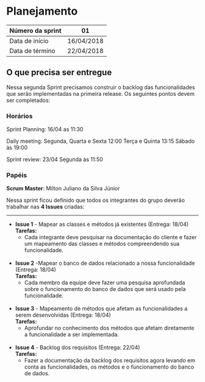 # Planejamento

|Número da sprint 	| 01|
|---------|-|
|Data de início 	| 16/04/2018|
|Data de término 	| 22/04/2018|

## O que precisa ser entregue
Nessa segunda Sprint precisamos construir o backlog das funcionalidades que serão implementadas na primeira release. Os seguintes pontos devem ser completados:

### Horários
Sprint Planning:
16/04 as 11:30

Daily meeting:
Segunda, Quarta e Sexta 12:00
Terça e Quinta 13:15
Sábado às 19:00

Sprint review:
 23/04 Segunda às 11:50

### Papéis
**Scrum Master**: Milton Juliano da Silva Júnior

Nessa sprint ficou definido que todos os integrantes do grupo deverão trabalhar nas **4 Issues** criadas:
***  
* **Issue 1** - Mapear as classes e métodos já existentes (Entrega: 18/04) <br/>
 **Tarefas:**  
    - Cada integrante deve pesquisar na documentação do cliente e fazer um mapeamento das classes e métodos compreendendo sua funcionalidade.
<br/><br/>
* **Issue 2** -Mapear o banco de dados relacionado a nossa funcionalidade (Entrega: 18/04) <br/>
  **Tarefas:**  
    - Cada membro da equipe deve fazer uma pesquisa aprofundada sobre o funcionamento do banco de dados que será usado pela funcionalidade.
<br/><br/>
* **Issue 3** - Mapeamento de métodos que afetam as funcionalidades a serem desenvolvidas (Entrega: 18/04) <br/>
  **Tarefas:**  
    - Aprofundar no conhecimento dos métodos que afetam diretamente a funcionalidade a ser implementada.
<br/><br/>
* **Issue 4** - Backlog dos requisitos (Entrega: 22/04)<br/>
  **Tarefas:**
    - Fazer a documentação da backlog dos requisitos agora levando em conta as funcionalidades, os métodos e o funcionamento do banco de dados.


